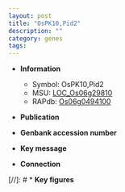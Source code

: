 ```yaml
---
layout: post
title: "OsPK10,Pid2"
description: ""
category: genes
tags: 
---
```


* **Information**  
    + Symbol: OsPK10,Pid2  
    + MSU: [LOC_Os06g29810](http://rice.uga.edu/cgi-bin/ORF_infopage.cgi?orf=LOC_Os06g29810)  
    + RAPdb: [Os06g0494100](http://rapdb.dna.affrc.go.jp/viewer/gbrowse_details/irgsp1?name=Os06g0494100)  

* **Publication**  

* **Genbank accession number**  

* **Key message**  

* **Connection**  

[//]: # * **Key figures**  


